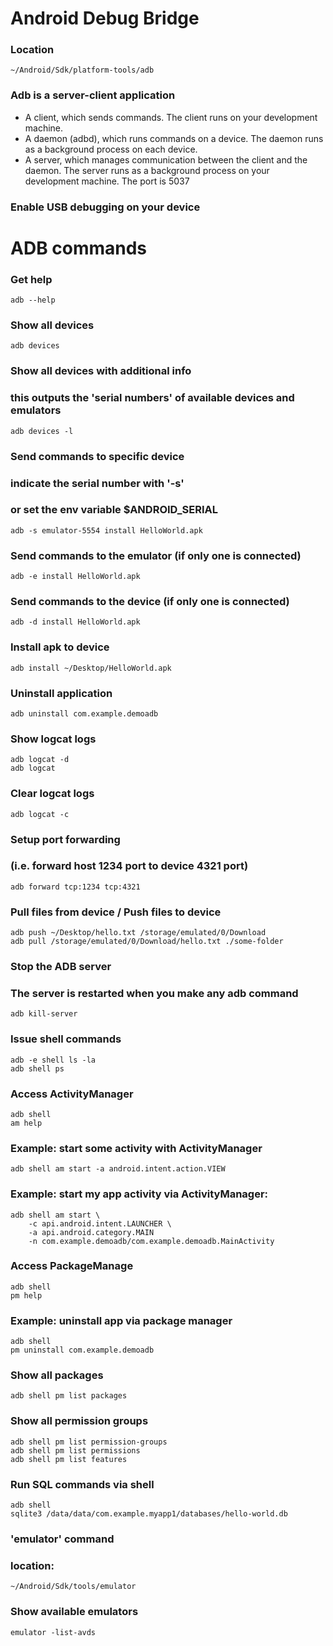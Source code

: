 # Android Debug Bridge

### Location
```
~/Android/Sdk/platform-tools/adb
```

### Adb is a server-client application
- A client, which sends commands. The client runs on your development machine. 
- A daemon (adbd), which runs commands on a device. 
The daemon runs as a background process on each device.
- A server, which manages communication between the client and the daemon. 
The server runs as a background process on your development machine.
The port is 5037


### Enable USB debugging on your device


# ADB commands
### Get help
```
adb --help
```

### Show all devices
```
adb devices
```

### Show all devices with additional info
### this outputs the 'serial numbers' of available devices and emulators
```
adb devices -l
```

### Send commands to specific device
### indicate the serial number with '-s'
### or set the env variable $ANDROID_SERIAL
```
adb -s emulator-5554 install HelloWorld.apk
```

### Send commands to the emulator (if only one is connected)
```
adb -e install HelloWorld.apk
```

### Send commands to the device (if only one is connected)
```
adb -d install HelloWorld.apk
```

### Install apk to device
```
adb install ~/Desktop/HelloWorld.apk
```

### Uninstall application
```
adb uninstall com.example.demoadb
```

### Show logcat logs
```
adb logcat -d
adb logcat 
```

### Clear logcat logs
```
adb logcat -c
```

### Setup port forwarding
### (i.e. forward host 1234 port to device 4321 port)
```
adb forward tcp:1234 tcp:4321
```

### Pull files from device / Push files to device
```
adb push ~/Desktop/hello.txt /storage/emulated/0/Download
adb pull /storage/emulated/0/Download/hello.txt ./some-folder
```

### Stop the ADB server
### The server is restarted when you make any adb command
```
adb kill-server
```

### Issue shell commands
```
adb -e shell ls -la
adb shell ps 
```

### Access ActivityManager
```
adb shell
am help
```

### Example: start some activity with ActivityManager
```
adb shell am start -a android.intent.action.VIEW
```

### Example: start my app activity via ActivityManager:
```
adb shell am start \
    -c api.android.intent.LAUNCHER \
    -a api.android.category.MAIN 
    -n com.example.demoadb/com.example.demoadb.MainActivity
```

### Access PackageManage
```
adb shell
pm help
```

### Example: uninstall app via package manager
```
adb shell
pm uninstall com.example.demoadb
```

### Show all packages
```
adb shell pm list packages
```

### Show all permission groups
```
adb shell pm list permission-groups
adb shell pm list permissions
adb shell pm list features
```


### Run SQL commands via shell

```
adb shell
sqlite3 /data/data/com.example.myapp1/databases/hello-world.db
```











### 'emulator' command
### location:
```
~/Android/Sdk/tools/emulator
```

### Show available emulators
```
emulator -list-avds
```
